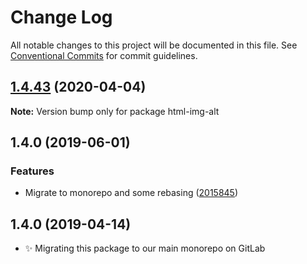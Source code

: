 # Change Log

All notable changes to this project will be documented in this file.
See [Conventional Commits](https://conventionalcommits.org) for commit guidelines.

## [1.4.43](https://gitlab.com/codsen/codsen/compare/html-img-alt@1.4.42...html-img-alt@1.4.43) (2020-04-04)

**Note:** Version bump only for package html-img-alt





## 1.4.0 (2019-06-01)

### Features

- Migrate to monorepo and some rebasing ([2015845](https://gitlab.com/codsen/codsen/commit/2015845))

## 1.4.0 (2019-04-14)

- ✨ Migrating this package to our main monorepo on GitLab
